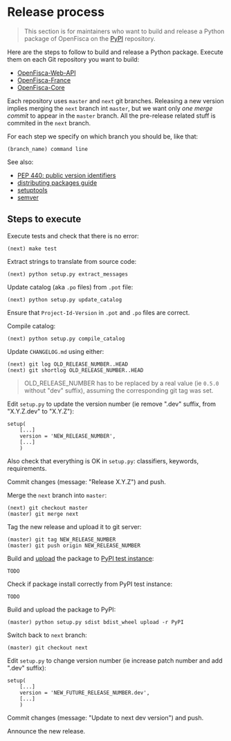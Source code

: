 # Release process

> This section is for maintainers who want to build and release a Python package of OpenFisca
> on the [PyPI](https://pypi.python.org/pypi) repository.

Here are the steps to follow to build and release a Python package.
Execute them on each Git repository you want to build:
* [OpenFisca-Web-API](https://github.com/openfisca/openfisca-web-api)
* [OpenFisca-France](https://github.com/openfisca/openfisca-france)
* [OpenFisca-Core](https://github.com/openfisca/openfisca-core)

Each repository uses `master` and `next` git branches.
Releasing a new version implies merging the `next` branch int `master`, but we want only *one merge commit* to appear in the `master` branch. All the pre-release related stuff is commited in the `next` branch.

For each step we specify on which branch you should be, like that:

    (branch_name) command line

See also:
* [PEP 440: public version identifiers](http://legacy.python.org/dev/peps/pep-0440/#public-version-identifiers)
* [distributing packages guide](https://python-packaging-user-guide.readthedocs.org/en/latest/distributing.html)
* [setuptools](https://pythonhosted.org/setuptools/setuptools.html)
* [semver](http://semver.org/)

## Steps to execute

Execute tests and check that there is no error:

    (next) make test

Extract strings to translate from source code:

    (next) python setup.py extract_messages

Update catalog (aka `.po` files) from `.pot` file:

    (next) python setup.py update_catalog

Ensure that `Project-Id-Version` in `.pot` and `.po` files are correct.

Compile catalog:

    (next) python setup.py compile_catalog

Update `CHANGELOG.md` using either:

```
(next) git log OLD_RELEASE_NUMBER..HEAD
(next) git shortlog OLD_RELEASE_NUMBER..HEAD
```

> OLD_RELEASE_NUMBER has to be replaced by a real value (ie `0.5.0` without "dev" suffix), assuming the corresponding git tag was set.

Edit `setup.py` to update the version number (ie remove ".dev" suffix, from "X.Y.Z.dev" to "X.Y.Z"):

```
setup(
    [...]
    version = 'NEW_RELEASE_NUMBER',
    [...]
    )
```

Also check that everything is OK in `setup.py`: classifiers, keywords, requirements.

Commit changes (message: "Release X.Y.Z") and push.

Merge the `next` branch into `master`:

    (next) git checkout master
    (master) git merge next

Tag the new release and upload it to git server:

    (master) git tag NEW_RELEASE_NUMBER
    (master) git push origin NEW_RELEASE_NUMBER

Build and [upload](https://python-packaging-user-guide.readthedocs.org/en/latest/distributing.html#uploading-your-project-to-pypi) the package to [PyPI test instance](https://wiki.python.org/moin/TestPyPI):

    TODO

Check if package install correctly from PyPI test instance:

    TODO

Build and upload the package to PyPI:

    (master) python setup.py sdist bdist_wheel upload -r PyPI

Switch back to `next` branch:

    (master) git checkout next

Edit `setup.py` to change version number (ie increase patch number and add ".dev" suffix):

```
setup(
    [...]
    version = 'NEW_FUTURE_RELEASE_NUMBER.dev',
    [...]
    )
```

Commit changes (message: "Update to next dev version") and push.

Announce the new release.
